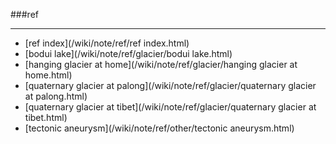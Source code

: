 ###ref

------

<div id=archive_tags>
<ul>
<li>[ref index](/wiki/note/ref/ref index.html)</li> 
<li>[bodui lake](/wiki/note/ref/glacier/bodui lake.html)</li> 
<li>[hanging glacier at home](/wiki/note/ref/glacier/hanging glacier at home.html)</li> 
<li>[quaternary glacier at palong](/wiki/note/ref/glacier/quaternary glacier at palong.html)</li> 
<li>[quaternary glacier at tibet](/wiki/note/ref/glacier/quaternary glacier at tibet.html)</li> 
<li>[tectonic aneurysm](/wiki/note/ref/other/tectonic aneurysm.html)</li> 
</ul>
</div>
